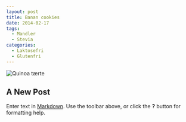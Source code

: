 ```yaml
---
layout: post
title: Banan cookies 
date: 2014-02-17
tags: 
  - Mandler
  - Stevia
categories: 
  - Laktosefri
  - Glutenfri
---
```



![Quinoa tærte](https://lh6.googleusercontent.com/-O5yndZPbUyI/UW7zAJlLCMI/AAAAAAAAA4I/2fUL3o8Wwjo/s600-no/Quinoa_01.jpg)

## A New Post

Enter text in [Markdown](http://daringfireball.net/projects/markdown/). Use the toolbar above, or click the **?** button for formatting help.
